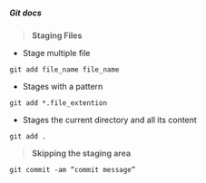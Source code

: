 ##### Git docs

> **Staging Files**

- Stage multiple file

```
git add file_name file_name

```

- Stages with a pattern

```
git add *.file_extention

```

- Stages the current directory and all its content

```
git add .

```

> **Skipping the staging area**

```
git commit -am “commit message”

```
